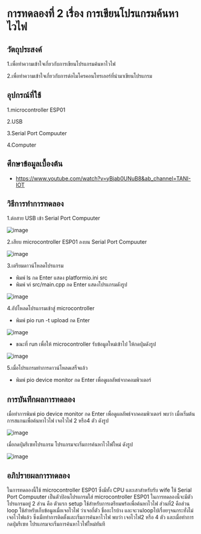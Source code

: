 # การทดลองที่ 2 เรื่อง การเขียนโปรแกรมค้นหาไวไฟ

## วัตถุประสงค์
1.เพื่อทำความเข้าใจเกี่ยวกับการเขียนโปรแกรมค้นหาไวไฟ

2.เพื่อทำความเข้าใจเกี่ยวกับการต่อไมโครคอนโทรเลอร์ที่นำมาเขียนโปรแกรม

## อุปกรณ์ที่ใช้ 
1.microcontroller ESP01

2.USB

3.Serial Port Compuuter

4.Computer

## ศึกษาข้อมูลเบื้องต้น
* https://www.youtube.com/watch?v=yBjab0UNuB8&ab_channel=TANI-IOT

## วิธีการทำการทดลอง
1.ต่อสาย USB เข้า Serial Port Compuuter 

![image](https://user-images.githubusercontent.com/80879788/112309445-e9996900-8cd5-11eb-8f4c-da72cbde1663.png)


2.เสียบ microcontroller ESP01 ลงบน Serial Port Compuuter

![image](https://user-images.githubusercontent.com/80879788/112309332-cd95c780-8cd5-11eb-91ec-f39c35bd417c.png)


3.เตรียมดาวน์โหลดโปรแกรม
  * พิมพ์ ls กด Enter แสดง platformio.ini src
  * พิมพ์ vi src/main.cpp กด Enter แสดงโปรแกรมดังรูป

![image](https://user-images.githubusercontent.com/80879788/112343184-76075400-8cf5-11eb-9166-62e11abab0a3.png)

4.อัปโหลดโปรแกรมเข้าสู่ microcontroller
  * พิมพ์ pio run -t upload กด Enter

![image](https://user-images.githubusercontent.com/80879788/112343763-034aa880-8cf6-11eb-89ea-113483a506f6.png)

  * ขณะที่ run เพื่อให้ microcontroller รับข้อมูลใหม่เข้าไป ให้กดปุ่มดังรูป
  
![image](https://user-images.githubusercontent.com/80879788/112314503-af32ca80-8cdb-11eb-93fa-6a50fb3912f6.png)

5.เมื่อโปรแกรมทำการดาวน์โหลดเสร็จแล้ว
  * พิมพ์ pio device monitor กด Enter เพื่อดูผลลัพธ์จากคอมพิวเตอร์

## การบันทึกผลการทดลอง
เมื่อทำการพิมพ์ pio device monitor กด Enter เพื่อดูผลลัพธ์จากคอมพิวเตอร์ พบว่า เมื่อเริ่มต้นการสแกนเพื่อค้นหาไวไฟ เจอไวไฟ 2 หรือ4 ตัว ดังรูป

![image](https://user-images.githubusercontent.com/80879788/112344881-2033ab80-8cf7-11eb-8e27-4617f42e8c30.png)

เมื่อกดปุ่มรีเซทโปรแกรม โปรแกรมจะเริ่มการค้นหาไวไฟใหม่ ดังรูป

![image](https://user-images.githubusercontent.com/80879788/112344806-0e520880-8cf7-11eb-9eb4-679e556f90a0.png)


## อภิปรายผลการทดลอง

ในการทดลองนี้ใช้ microcontroller ESP01 ซึ่งมีทั้ง CPU และเสาสำหรับรับ wife ใช้ Serial Port Compuuter เป็นตัวป้อนโปรแกรมใส่ microcontroller ESP01 ในการทดลองนี้จะมีตัวโปรแกรมอยู่ 2 ส่วน คือ ตัวแรก setup ใช้สำหรับการเตรียมพร้อเพื่อค้นหาไวไฟ ส่วนที่2 คือส่วน loop ใช้สำหรับเก็บข้อมูลเมื่อเจอไวไฟ ว่าเจอกี่ตัว ชื่ออะไรบ้าง และจะวนloopไปเรื่อยๆจนกระทั่งไม่เจอไวไฟแล้ว ซึ่งเมือทำการติดตั้งและเริ่มการค้นหาไวไฟ พบว่า เจอไวไฟ2 หรือ 4 ตัว และเมื่อทำการกดปุ่มรีเซท โปรแกรมจะเริ่มการค้นหาไวไฟใหม่ทันที

